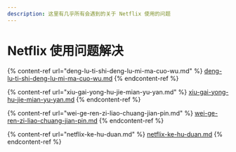 ```yaml
---
description: 这里有几乎所有会遇到的关于 Netflix 使用的问题
---
```


# Netflix 使用问题解决

{% content-ref url="deng-lu-ti-shi-deng-lu-mi-ma-cuo-wu.md" %}
[deng-lu-ti-shi-deng-lu-mi-ma-cuo-wu.md](deng-lu-ti-shi-deng-lu-mi-ma-cuo-wu.md)
{% endcontent-ref %}

{% content-ref url="xiu-gai-yong-hu-jie-mian-yu-yan.md" %}
[xiu-gai-yong-hu-jie-mian-yu-yan.md](xiu-gai-yong-hu-jie-mian-yu-yan.md)
{% endcontent-ref %}

{% content-ref url="wei-ge-ren-zi-liao-chuang-jian-pin.md" %}
[wei-ge-ren-zi-liao-chuang-jian-pin.md](wei-ge-ren-zi-liao-chuang-jian-pin.md)
{% endcontent-ref %}

{% content-ref url="netflix-ke-hu-duan.md" %}
[netflix-ke-hu-duan.md](netflix-ke-hu-duan.md)
{% endcontent-ref %}
